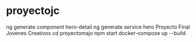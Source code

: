 # proyectojc
ng generate component hero-detail
ng generate service hero
Proyecto Final Jovenes Creativos
cd proyectomajo
npm start
docker-compose up --build